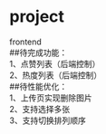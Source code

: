 # project  
frontend  
##待完成功能：  
    1、点赞列表（后端控制）  
    2、热度列表（后端控制）  
##待性能优化：  
    1、上传页实现删除图片  
    2、支持选择多张  
    3、支持切换排列顺序  
